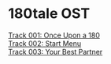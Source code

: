 # 180tale OST
[Track 001: Once Upon a 180](https://onlinesequencer.net/2378784)<br>
[Track 002: Start Menu](https://onlinesequencer.net/2378806)<br>
[Track 003: Your Best Partner](https://onlinesequencer.net/2378862)
